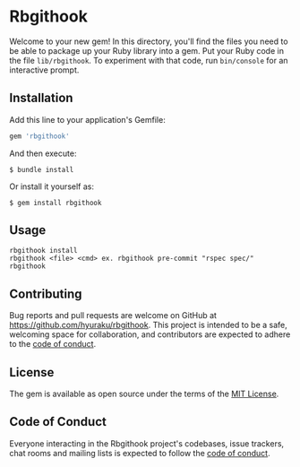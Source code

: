 # Rbgithook

Welcome to your new gem! In this directory, you'll find the files you need to be able to package up your Ruby library into a gem. Put your Ruby code in the file `lib/rbgithook`. To experiment with that code, run `bin/console` for an interactive prompt.

## Installation

Add this line to your application's Gemfile:

```ruby
gem 'rbgithook'
```

And then execute:

    $ bundle install

Or install it yourself as:

    $ gem install rbgithook

## Usage

```
rbgithook install
rbgithook <file> <cmd> ex. rbgithook pre-commit "rspec spec/"
rbgithook
```

## Contributing

Bug reports and pull requests are welcome on GitHub at https://github.com/hyuraku/rbgithook. This project is intended to be a safe, welcoming space for collaboration, and contributors are expected to adhere to the [code of conduct](https://github.com/hyuraku/rbgithook/blob/master/CODE_OF_CONDUCT.md).

## License

The gem is available as open source under the terms of the [MIT License](https://opensource.org/licenses/MIT).

## Code of Conduct

Everyone interacting in the Rbgithook project's codebases, issue trackers, chat rooms and mailing lists is expected to follow the [code of conduct](https://github.com/hyuraku/rbgithook/blob/master/CODE_OF_CONDUCT.md).
